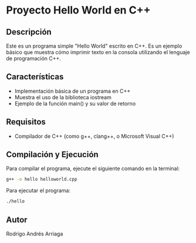 # Proyecto Hello World en C++

## Descripción
Este es un programa simple "Hello World" escrito en C++. Es un ejemplo básico que muestra cómo imprimir texto en la consola utilizando el lenguaje de programación C++.

## Características
- Implementación básica de un programa en C++
- Muestra el uso de la biblioteca iostream
- Ejemplo de la función main() y su valor de retorno

## Requisitos
- Compilador de C++ (como g++, clang++, o Microsoft Visual C++)

## Compilación y Ejecución
Para compilar el programa, ejecute el siguiente comando en la terminal:
```bash
g++ -o hello helloworld.cpp
```

Para ejecutar el programa:
```bash
./hello
```

## Autor
Rodrigo Andrés Arriaga 